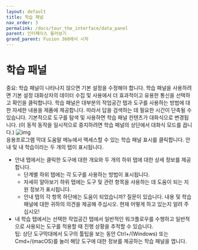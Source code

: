 ```yaml
---
layout: default
title: 학습 패널
nav_order: 3
permalink: /docs/tour_the_interface/data_panel
parent: 인터페이스 둘러보기
grand_parent: Fusion 360에서 시작
---
```

# 학습 패널
중요: 학습 패널이 나타나지 않으면 기본 설정을 수정해야 합니다. 학습 패널을 사용하려면 기본 설정 대화상자의 데이터 수집 및 사용에서 더 효과적이고 유용한 통신을 선택하고 확인을 클릭합니다.
학습 패널은 대부분의 작업공간 탭과 도구를 사용하는 방법에 대한 자세한 내용을 제품에 제공합니다. 따라서 답을 검색하는 데 필요한 시간이 단축될 수 있습니다. 기본적으로 도구를 탐색 및 사용하면 학습 패널 컨텐츠가 대화식으로 변경됩니다. (이 동적 동작을 일시적으로 중지하려면 학습 패널의 상단에서 대화식 모드를 끕니다.)
![img](https://help.autodesk.com/cloudhelp/KOR/Fusion-GetStarted/images/learning-panel-example.png)  
응용프로그램 막대 도움말 메뉴에서 액세스할 수 있는 학습 패널 표시를 클릭합니다. 안내 및 내 학습이라는 두 개의 탭이 표시됩니다.

* 안내 탭에서는 클릭한 도구에 대한 개요와 두 개의 하위 탭에 대한 상세 정보를 제공합니다.
  - 단계별 하위 탭에는 각 도구를 사용하는 방법이 표시됩니다.
  - 자세히 알아보기 하위 탭에는 도구 및 관련 항목을 사용하는 데 도움이 되는 지원 정보가 표시됩니다.
  - 안내 탭의 각 항목 하단에는 도움이 되었습니까? 질문이 있습니다. 내용 및 학습 패널에 대한 귀하의 의견을 제공해 주십시오. 현재 어떻게 하고 있는지 알려 주십시오!
* 내 학습 탭에서는 선택한 작업공간 탭에서 일반적인 워크플로우를 수행하고 일반적으로 사용되는 도구를 적용할 때 진행 상황을 추적할 수 있습니다.  
팁: 상단 도구막대에서 도구의 툴팁을 보는 동안 Ctrl+/(Windows) 또는 Cmd+/(macOS)를 눌러 해당 도구에 대한 정보를 제공하는 학습 패널을 엽니다.